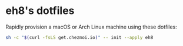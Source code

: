 # eh8's dotfiles

Rapidly provision a macOS or Arch Linux machine using these dotfiles:

```bash
sh -c "$(curl -fsLS get.chezmoi.io)" -- init --apply eh8
```

